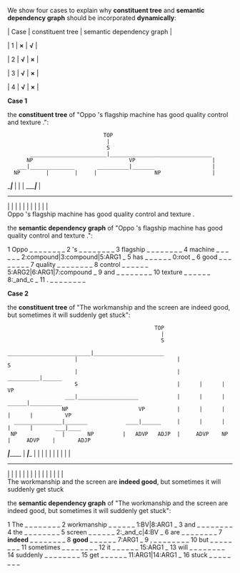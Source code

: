 
We show four cases to explain why **constituent tree** and **semantic dependency graph** should be incorporated **dynamically**:

| Case | constituent tree | semantic dependency graph |

| 1 | **×** | **√** |

| 2 | **√** | **×** |

| 3 | **√** | **×** |

| 4 | **√** | **×** |
 
**Case 1**

the **constituent tree** of "Oppo 's flagship machine has good quality control and texture .":

                                  TOP                                 
                                   |                                   
                                   S                                  
           ________________________|________________________________   
          NP                              VP                        | 
       ___|______________       __________|_______                  |  
      NP        |        |     |                  NP                | 
  ____|___      |        |     |    ______________|___________      |  
 _        _     _        _     _   _      _       _     _     _     _ 
 |        |     |        |     |   |      |       |     |     |     |  
Oppo      's flagship machine has good quality control and texture  . 

the **semantic dependency graph** of "Oppo 's flagship machine has good quality control and texture .":

1	Oppo	_	_	_	_	_	_	_	_
2	's	_	_	_	_	_	_	_	_
3	flagship	_	_	_	_	_	_	_	_
4	machine	_	_	_	_	_	_	2:compound|3:compound|5:ARG1	_
5	has	_	_	_	_	_	_	0:root	_
6	good	_	_	_	_	_	_	_	_
7	quality	_	_	_	_	_	_	_	_
8	control	_	_	_	_	_	_	5:ARG2|6:ARG1|7:compound	_
9	and	_	_	_	_	_	_	_	_
10	texture	_	_	_	_	_	_	8:_and_c	_
11	.	_	_	_	_	_	_	_	_

**Case 2**

the **constituent tree** of "The workmanship and the screen are indeed good, but sometimes it will suddenly get stuck":

                                                  TOP                                               
                                                    |                                                 
                                                    S                                                
                          __________________________|______________________                           
                         |                               |                 S                         
                         |                               |       __________|______                    
                         S                               |      |      |          VP                 
                      ___|___________________            |      |      |    ______|__________         
                     NP                      VP          |      |      |   |      |          VP      
      _______________|_______            ____|______     |      |      |   |      |       ___|____    
     NP              |       NP         |   ADVP   ADJP  |     ADVP    NP  |     ADVP    |       ADJP
  ___|_______        |    ___|____      |    |      |    |      |      |   |      |      |        |   
 _           _       _   _        _     _    _      _    _      _      _   _      _      _        _  
 |           |       |   |        |     |    |      |    |      |      |   |      |      |        |   
The     workmanship and the     screen are **indeed good**, but sometimes  it will suddenly get     stuck

the **semantic dependency graph** of "The workmanship and the screen are indeed good, but sometimes it will suddenly get stuck":

1	The	_	_	_	_	_	_	_	_
2	workmanship	_	_	_	_	_	_	1:BV|8:ARG1	_
3	and	_	_	_	_	_	_	_	_
4	the	_	_	_	_	_	_	_	_
5	screen	_	_	_	_	_	_	2:_and_c|4:BV	_
6	are	_	_	_	_	_	_	_	_
7	**indeed**	_	_	_	_	_	_	_	_
8	**good**	_	_	_	_	_	_	7:ARG1	_
9	,	_	_	_	_	_	_	_	_
10	but	_	_	_	_	_	_	_	_
11	sometimes	_	_	_	_	_	_	_	_
12	it	_	_	_	_	_	_	15:ARG1	_
13	will	_	_	_	_	_	_	_	_
14	suddenly	_	_	_	_	_	_	_	_
15	get	_	_	_	_	_	_	11:ARG1|14:ARG1	_
16	stuck	_	_	_	_	_	_	_	_
